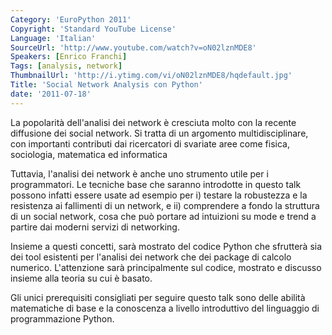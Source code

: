 ```yaml
---
Category: 'EuroPython 2011'
Copyright: 'Standard YouTube License'
Language: 'Italian'
SourceUrl: 'http://www.youtube.com/watch?v=oN02lznMDE8'
Speakers: [Enrico Franchi]
Tags: [analysis, network]
ThumbnailUrl: 'http://i.ytimg.com/vi/oN02lznMDE8/hqdefault.jpg'
Title: 'Social Network Analysis con Python'
date: '2011-07-18'
---
```

La popolarità dell'analisi dei network è cresciuta molto con la recente
diffusione dei social network. Si tratta di un argomento multidisciplinare,
con importanti contributi dai ricercatori di svariate aree come fisica,
sociologia, matematica ed informatica

Tuttavia, l'analisi dei network è anche uno strumento utile per i
programmatori. Le tecniche base che saranno introdotte in questo talk possono
infatti essere usate ad esempio per i) testare la robustezza e la resistenza
ai fallimenti di un network, e ii) comprendere a fondo la struttura di un
social network, cosa che può portare ad intuizioni su mode e trend a partire
dai moderni servizi di networking.

Insieme a questi concetti, sarà mostrato del codice Python che sfrutterà sia
dei tool esistenti per l'analisi dei network che dei package di calcolo
numerico. L'attenzione sarà principalmente sul codice, mostrato e discusso
insieme alla teoria su cui è basato.

Gli unici prerequisiti consigliati per seguire questo talk sono delle abilità
matematiche di base e la conoscenza a livello introduttivo del linguaggio di
programmazione Python.
